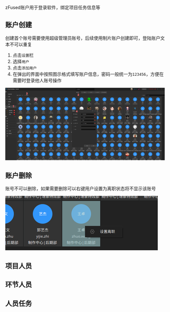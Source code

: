 zFused账户用于登录软件，绑定项目任务信息等

## 账户创建
创建首个账号需要使用超级管理员账号，后续使用制片账户创建即可，登陆账户文本不可以重复

1. 点击`设置`栏
2. 选择`用户`
3. 点击`添加用户`
4. 在弹出的界面中按照图示格式填写账户信息，密码一般统一为`123456`，方便在需要时登录他人账号操作

![](../images/member/user/create.png)
## 账户删除
账号不可以删除，如果需要删除可以右键用户设置为离职状态将不显示该账号  

![](../images/member/user/delete.png ':size=400')
## 项目人员

## 环节人员

## 人员任务